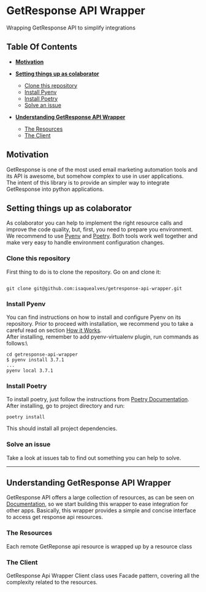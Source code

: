 # GetResponse API Wrapper

Wrapping GetResponse API to simplify integrations

## Table Of Contents
* **[Motivation](#motivation)**

* **[Setting things up as colaborator](#setting-things-up-as-colaborator)**
  * [Clone this repository](#clone-this-repository)
  * [Install Pyenv](#install-pyenv)
  * [Install Poetry](#install-poetry)
  * [Solve an issue](#solve-an-issue)

* **[Understanding GetResponse API Wrapper](#understanding-getresponse-api-wrapper)**
  * [The Resources](#the-resources)
  * [The Client](#the-client)

## Motivation

GetResponse is one of the most used email marketing automation tools and its API is awesome, but somehow complex to use in user applications.\
The intent of this library is to provide an simpler way to integrate GetResponse into python applications.

## Setting things up as colaborator

As colaborator you can help to implement the right resource calls and improve the code quality, but, first, you need to prepare you environment.\
We recommend to use [Pyenv](https://github.com/pyenv/pyenv) and [Poetry](https://poetry.eustace.io/). Both tools work well together and make very easy to handle environment configuration changes.

### Clone this repository

First thing to do is to clone the repository. Go on and clone it:

```shell

git clone git@github.com:isaquealves/getresponse-api-wrapper.git
```

### Install Pyenv

You can find instructions on how to install and configure Pyenv on its repository. Prior to proceed with installation, we recommend you to take a careful read on section [How it Works](https://github.com/pyenv/pyenv#how-it-works).\
After installing, remember to add pyenv-virtualenv plugin, run commands as follows:\

```shell
cd getresponse-api-wrapper
$ pyenv install 3.7.1
...
pyenv local 3.7.1
```

### Install Poetry

To install poetry, just follow the instructions from [Poetry Documentation](https://poetry.eustace.io/).\
After installing, go to project directory and run:

```shell
poetry install
```

This should install all project dependencies.

### Solve an issue

Take a look at issues tab to find out something you can help to solve.

---



## Understanding GetResponse API Wrapper

GetResponse API offers a large collection of resources, as can be seen on [Documentation](https://apireference.getresponse.com), so we start building this wrapper to ease integration for other apps.
Basically, this wrapper provides a simple and concise interface to access get response api resources.

### The Resources

Each remote GetReponse api resource is wrapped up by a resource class

### The Client

GetResponse Api Wrapper Client class uses Facade pattern, covering all the complexity related to the resources.

